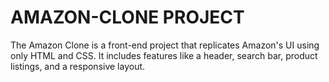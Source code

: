 # AMAZON-CLONE PROJECT
The Amazon Clone is a front-end project that replicates Amazon's UI using only HTML and CSS. It includes features like a header, search bar, product listings, and a responsive layout.
